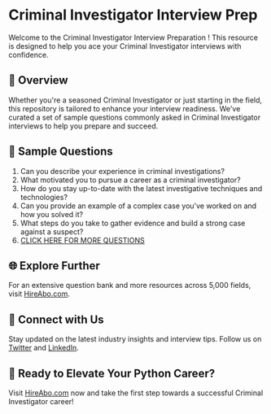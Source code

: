 # Criminal Investigator Interview Prep

Welcome to the Criminal Investigator Interview Preparation ! This resource is designed to help you ace your Criminal Investigator interviews with confidence.

## 🚀 Overview

Whether you're a seasoned Criminal Investigator or just starting in the field, this repository is tailored to enhance your interview readiness. We've curated a set of sample questions commonly asked in Criminal Investigator interviews to help you prepare and succeed.

## 📝 Sample Questions

1. Can you describe your experience in criminal investigations?
2. What motivated you to pursue a career as a criminal investigator?
3. How do you stay up-to-date with the latest investigative techniques and technologies?
4. Can you provide an example of a complex case you've worked on and how you solved it?
5. What steps do you take to gather evidence and build a strong case against a suspect?
6. [CLICK HERE FOR MORE QUESTIONS](https://hireabo.com/job/9_3_2/Criminal%20Investigator)

## 🌐 Explore Further

For an extensive question bank and more resources across 5,000 fields, visit [HireAbo.com](https://www.hireabo.com).

## 📱 Connect with Us

Stay updated on the latest industry insights and interview tips. Follow us on [Twitter](https://twitter.com/hireabo) and [LinkedIn](https://www.linkedin.com/in/hire-abo-3609972a8/).

## 🚀 Ready to Elevate Your Python Career?

Visit [HireAbo.com](https://www.hireabo.com) now and take the first step towards a successful Criminal Investigator career!